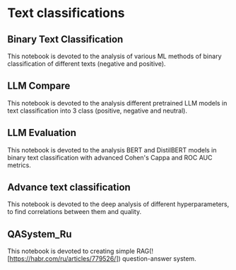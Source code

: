 # Text classifications

## Binary Text Classification

This notebook is devoted to the analysis of various ML methods of binary classification of different texts (negative and positive).

## LLM Compare

This notebook is devoted to the analysis different pretrained LLM models in text classification into 3 class (positive, negative and neutral).

## LLM Evaluation

This notebook is devoted to the analysis BERT and DistilBERT models in binary text classification with advanced Cohen's Cappa and ROC AUC metrics.

## Advance text classification

This notebook is devoted to the deep analysis of different hyperparameters, to find correlations between them and quality.

## QASystem_Ru

This notebook is devoted to creating simple RAG(![https://habr.com/ru/articles/779526/]) question-answer system.

